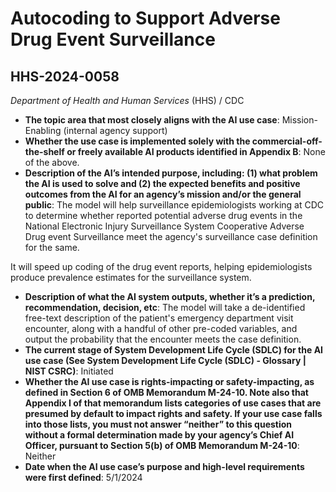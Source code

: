 # Autocoding to Support Adverse Drug Event Surveillance
## HHS-2024-0058
_Department of Health and Human Services_ (HHS) / CDC


+ **The topic area that most closely aligns with the AI use case**: Mission-Enabling (internal agency support)
+ **Whether the use case is implemented solely with the commercial-off-the-shelf or freely available AI products identified in Appendix B**: None of the above.
+ **Description of the AI’s intended purpose, including: (1) what problem the AI is used to solve and (2) the expected benefits and positive outcomes from the AI for an agency’s mission and/or the general public**: The model will help surveillance epidemiologists working at CDC to determine whether reported potential adverse drug events in the National Electronic Injury Surveillance System Cooperative Adverse Drug event Surveillance meet the agency's surveillance case definition for the same.

It will speed up coding of the drug event reports, helping epidemiologists produce prevalence estimates for the surveillance system.
+ **Description of what the AI system outputs, whether it’s a prediction, recommendation, decision, etc**: The model will take a de-identified free-text description of the patient's emergency department visit encounter, along with a handful of other pre-coded variables, and output the probability that the encounter meets the case definition.
+ **The current stage of System Development Life Cycle (SDLC) for the AI use case (See System Development Life Cycle (SDLC) - Glossary | NIST CSRC)**: Initiated
+ **Whether the AI use case is rights-impacting or safety-impacting, as defined in Section 6 of OMB Memorandum M-24-10. Note also that Appendix I of that memorandum lists categories of use cases that are presumed by default to impact rights and safety. If your use case falls into those lists, you must not answer “neither” to this question without a formal determination made by your agency’s Chief AI Officer, pursuant to Section 5(b) of OMB Memorandum M-24-10**: Neither
+ **Date when the AI use case’s purpose and high-level requirements were first defined**: 5/1/2024